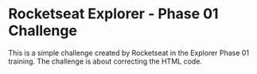 # Rocketseat Explorer - Phase 01 Challenge

This is a simple challenge created by Rocketseat in the Explorer Phase 01 training. The challenge is about correcting the HTML code.